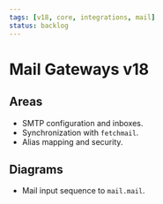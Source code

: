 ```yaml
---
tags: [v18, core, integrations, mail]
status: backlog
---
```

# Mail Gateways v18

## Areas
- SMTP configuration and inboxes.
- Synchronization with `fetchmail`.
- Alias mapping and security.

## Diagrams
- Mail input sequence to `mail.mail`.
